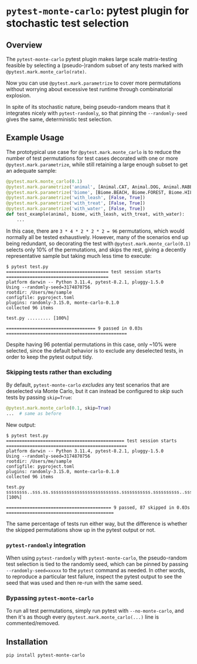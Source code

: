 # `pytest-monte-carlo`: pytest plugin for stochastic test selection

## Overview

The `pytest-monte-carlo` pytest plugin makes large scale matrix-testing feasible by selecting a (pseudo-)random subset of any tests marked with `@pytest.mark.monte_carlo(rate)`.

Now you can use `@pytest.mark.parametrize` to cover more permutations without worrying about excessive test runtime through combinatorial explosion.

In spite of its stochastic nature, being pseudo-random means that it integrates nicely with `pytest-randomly`, so that pinning the `--randomly-seed` gives the same, deterministic test selection.

## Example Usage

The prototypical use case for `@pytest.mark.monte_carlo` is to reduce the number of test permutations for test cases decorated with one or more `@pytest.mark.parametrize`, while still retaining a large enough subset to get an adequate sample:

```python
@pytest.mark.monte_carlo(0.1)
@pytest.mark.parametrize('animal', [Animal.CAT, Animal.DOG, Animal.RABBIT])
@pytest.mark.parametrize('biome', [Biome.BEACH, Biome.FOREST, Biome.HILLS, Biome.SPACE])
@pytest.mark.parametrize('with_leash', [False, True])
@pytest.mark.parametrize('with_treat', [False, True])
@pytest.mark.parametrize('with_water', [False, True])
def test_example(animal, biome, with_leash, with_treat, with_water):
    ...
```

In this case, there are `3 * 4 * 2 * 2 * 2 = 96` permutations, which would normally all be tested exhaustively.  However, many of the scenarios end up being redundant, so decorating the test with `@pytest.mark.monte_carlo(0.1)` selects only 10% of the permutations, and skips the rest, giving a decently representative sample but taking much less time to execute:

```
$ pytest test.py
======================================= test session starts =======================================
platform darwin -- Python 3.11.4, pytest-8.2.1, pluggy-1.5.0
Using --randomly-seed=3174870756
rootdir: /Users/me/sample
configfile: pyproject.toml
plugins: randomly-3.15.0, monte-carlo-0.1.0
collected 96 items

test.py ......... [100%]

================================== 9 passed in 0.03s ==============================================
```

Despite having 96 potential permutations in this case, only ~10% were selected, since the default behavior is to exclude any deselected tests, in order to keep the pytest output tidy.

### Skipping tests rather than excluding

By default, `pytest-monte-carlo` _excludes_ any test scenarios that are deselected via Monte Carlo, but it can instead be configured to _skip_ such tests by passing `skip=True`:

```python
@pytest.mark.monte_carlo(0.1, skip=True)
...  # same as before
```

New output:

```
$ pytest test.py
============================================= test session starts ==============================================
platform darwin -- Python 3.11.4, pytest-8.2.1, pluggy-1.5.0
Using --randomly-seed=3174870756
rootdir: /Users/me/sample
configfile: pyproject.toml
plugins: randomly-3.15.0, monte-carlo-0.1.0
collected 96 items

test.py ssssssss..sss.ss.ssssssssssssssssssssssssss.sssssssssss.ssssssssss..ssssssssssssssssssssssss.sss [100%]

======================================== 9 passed, 87 skipped in 0.03s =========================================
```

The same percentage of tests run either way, but the difference is whether the skipped permutations show up in the pytest output or not.

### `pytest-randomly` integration

When using `pytest-randomly` with `pytest-monte-carlo`, the pseudo-random test selection is tied to the randomly seed, which can be pinned by passing `--randomly-seed=xxxxx` to the `pytest` command as needed.  In other words, to reproduce a particular test failure, inspect the pytest output to see the seed that was used and then re-run with the same seed.

### Bypassing `pytest-monte-carlo`

To run all test permutations, simply run pytest with `--no-monte-carlo`, and then it's as though every `@pytest.mark.monte_carlo(...)` line is commented/removed.

## Installation

```bash
pip install pytest-monte-carlo
```
